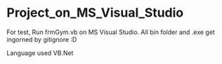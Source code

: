 # Project_on_MS_Visual_Studio

For test, Run frmGym.vb on MS Visual Studio.
All bin folder and .exe get ingorned by gitignore :D


Language used VB.Net
